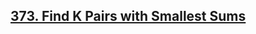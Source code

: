 ## [373. Find K Pairs with Smallest Sums](https://leetcode.com/problems/find-k-pairs-with-smallest-sums/)












